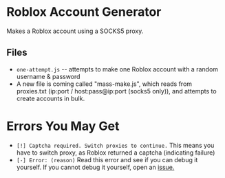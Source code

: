 # Roblox Account Generator
Makes a Roblox account using a SOCKS5 proxy.

## Files
- `one-attempt.js` -- attempts to make one Roblox account with a random username & password
- A new file is coming called "mass-make.js", which reads from proxies.txt (ip:port / host:pass@ip:port (socks5 only)), and attempts to create accounts in bulk.
  
# Errors You May Get
- `[!] Captcha required. Switch proxies to continue.` This means you have to switch proxy, as Roblox returned a captcha (indicating failure)
- `[-] Error: (reason)` Read this error and see if you can debug it yourself. If you cannot debug it yourself, open an [issue.](https://github.com/hw630590/roblox-acc-gen/issues)

